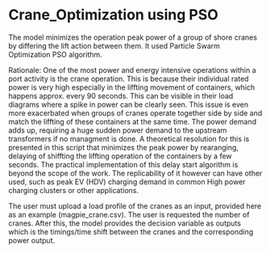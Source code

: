 # Crane_Optimization using PSO
The model minimizes the operation peak power of a group of shore cranes by differing the lift action between them. It used Particle Swarm Optimization PSO algorithm.

Rationale: One of the most power and energy intensive operations within a port activity is the crane operation. This is because their individual rated power is very high especially in the liffting movement of containers, which happens approx. every 90 seconds. This can be visible in their load diagrams where a spike in power can be clearly seen. This issue is even more exacerbated when groups of cranes operate together side by side and match the liffting of these containers at the same time. The power demand adds up, requiring a huge sudden power demand to the upstream transformers if no managment is done. A theoretical resolution for this is presented in this script that minimizes the peak power by rearanging, delaying of shiffting the liffting operation of the containers by a few seconds. The practical implementation of this delay start algorithm is beyond the scope of the work. The replicability of it however can have other used, such as peak EV (HDV) charging demand in common High power charging clusters or other applications.

The user must upload a load profile of the cranes as an input, provided here as an example (magpie_crane.csv). The user is requested the number of cranes. After this, the model provides the decision variable as outputs which is the timings/time shift between the cranes and the corresponding power output.
